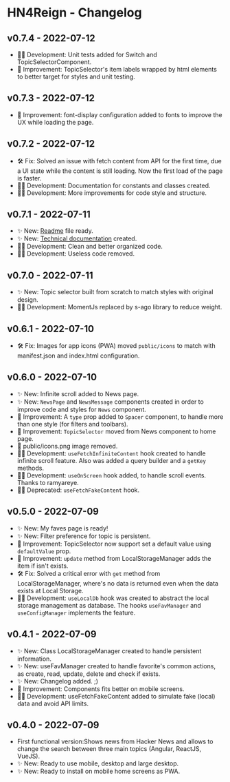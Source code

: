 
# HN4Reign - Changelog

## v0.7.4 - 2022-07-12
* 👩‍💻 Development: Unit tests added for Switch and TopicSelectorComponent. 
* 🔧 Improvement: TopicSelector's item labels wrapped by html elements to better target for styles and unit testing.

## v0.7.3 - 2022-07-12
* 🔧 Improvement: font-display configuration added to fonts to improve the UX while loading the page.

## v0.7.2 - 2022-07-12
* 🛠️ Fix: Solved an issue with fetch content from API for the first time, due a UI state while the content is still loading. Now the first load of the page is faster.  
* 👨‍💻 Development: Documentation for constants and classes created.
* 👨‍💻 Development: More improvements for code style and structure.

## v0.7.1 - 2022-07-11
* ✨ New: [Readme](README.md) file ready. 
* ✨ New: [Technical documentation](docs/) created. 
* 👨‍💻 Development: Clean and better organized code.
* 👨‍💻 Development: Useless code removed.

## v0.7.0 - 2022-07-11

* ✨ New: Topic selector built from scratch to match styles with original design.
* 👨‍💻 Development: MomentJs replaced by s-ago library to reduce weight.

## v0.6.1 - 2022-07-10
* 🛠️ Fix: Images for app icons (PWA) moved `public/icons` to match with manifest.json and index.html configuration.  

## v0.6.0 - 2022-07-10
* ✨ New: Infinite scroll added to News page. 
* ✨ New: `NewsPage` and `NewsMessage` components created in order to improve code and styles for `News` component.  
* 🔧 Improvement: A `type` prop added to `Spacer` component, to handle more than one style (for filters and toolbars).
* 🔧 Improvement: `TopicSelector` moved from News component to home page.
* 🚮 public/icons.png image removed.
* 👨‍💻 Development: `useFetchInfiniteContent` hook created to handle infinite scroll feature. Also was added a query builder and a `getKey` methods.
* 👨‍💻 Development: `useOnScreen` hook added, to handle scroll events. Thanks to ramyareye.
* 👨‍💻 Deprecated: `useFetchFakeContent` hook.

## v0.5.0 - 2022-07-09
* ✨ New: My faves page is ready! 
* ✨ New: Filter preference for topic is persistent.
* 🔧 Improvement: TopicSelector now support set a default value using `defaultValue` prop.
* 🔧 Improvement: `update` method from LocalStorageManager adds the item if isn't exists.
* 🛠️ Fix: Solved a critical error with `get` method from LocalStorageManager, where's no data is returned even when the data exists at Local Storage.
* 👨‍💻 Development: `useLocalDb` hook was created to abstract the local storage management as database. The hooks `useFavManager` and `useConfigManager` implements the feature.
## v0.4.1 - 2022-07-09
* ✨ New: Class LocalStorageManager created to handle persistent information.
* ✨ New: useFavManager created to handle favorite's common actions, as create, read, update, delete and check if exists.
* ✨ New: Changelog added. ;)
* 🔧 Improvement: Components fits better on mobile screens.
* 👨‍💻 Development: useFetchFakeContent added to simulate fake (local) data and avoid API limits. 

## v0.4.0 - 2022-07-09
* First functional version:Shows news from Hacker News and allows to change the search between three main topics (Angular, ReactJS, VueJS).
* ✨ New: Ready to use mobile, desktop and large desktop.
* ✨ New: Ready to install on mobile home screens as PWA.